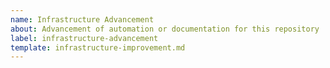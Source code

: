 ```yaml
---
name: Infrastructure Advancement
about: Advancement of automation or documentation for this repository
label: infrastructure-advancement
template: infrastructure-improvement.md
---
```


